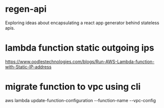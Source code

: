 # regen-api
Exploring ideas about encapsulating a react app generator behind stateless apis.


# lambda function static outgoing ips

https://www.oodlestechnologies.com/blogs/Run-AWS-Lambda-function-with-Static-IP-address

# migrate function to vpc using cli

aws lambda update-function-configuration --function-name <name> --vpc-config <vpc>